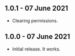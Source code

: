 ## 1.0.1 - 07 June 2021

* Clearing permissions.

## 1.0.0 - 07 June 2021

* Initial release. It works.
